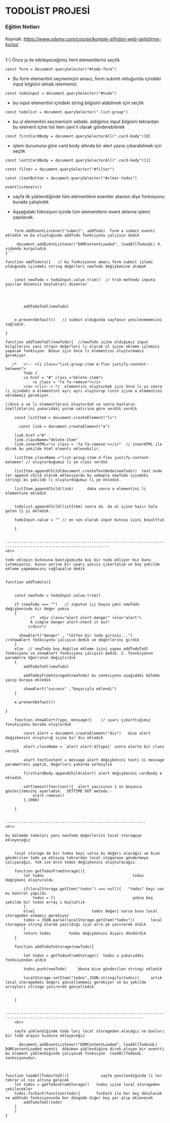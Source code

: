 # TODOLİST PROJESİ

 ### Eğitim Notları

###### Kaynak: https://www.udemy.com/course/komple-sifirdan-web-gelistirme-kursu/

1-) Önce js ile etkileyeceğimiz html elementlerini seçtik

`const form = document.querySelector("#todo-form")` 
- Bu form elementini seçmemizin amacı, form submit olduğunda içindeki input bilgisini almak istememiz.

`const todoInput = document.querySelector("#todo")`
- bu input elementini içindeki string bilgisini alabilmek için seçtik


`const todolist = document.querySelector(".list-group")`
- bu ul elementini seçmemizin sebebi. aldığımız input bilgisini tekrardan bu element içine list item yani li olarak gönderebilmek 

`const firstCardBody = document.querySelectorAll(".card-body")[0]` 
- işlem durumuna göre card body altında bir alert yazısı çıkarabilmek için seçtik

`const lasttCardBody = document.querySelectorAll(".card-body")[1]`

`const filter = document.querySelector("#filter")`

`const cleatButton = document.querySelector("#clear-todos")`


`eventlisteners()`    
- sayfa ilk yüklendiğinde tüm elementlere eventler atansın diye fonksiyonu burada çalıştırdık


- Aşşağıdaki foknsiyon içinde tüm elementlerin event ekleme işlemi yapılacak.
```function eventlisteners(){  

    form.addEventListener("submit", addTodo)  form a submit eventi ekledik ve bu oluştuğunda addTodo fonksiyonu çalışsın dedik
    
     document.addEventListener("DOMContentLoaded", loadAllTodosUL) 4. videoda kurguladık
}```

function addTodo(e){   // bu fonksiyonun amacı form submit işlemi olduğunda içindeki string değerleri newTodo değişkenine atamak


    const newTodo = todoInput.value.trim()  // trim methodu inputa yazılan düzensiz boşlukları düzenler


  

        addTodoToUl(newTodo)   
    

    e.preventDefault()   // submit olduğunda sayfanın yenilenmemesini sağladık.

}

function addTodoToUl(newTodo){  //newTodo içine aldığımız input bilgilerini yani strgin değerleri li olarak ul içine ekleme işlemini yapacak fonksiyon. Bunun için önce li elementini oluşturmamız gerekiyor

   /*   <!-- <li class="list-group-item d-flex justify-content-between">
        Todo 1
        <a href = "#" class ="delete-item">
            <i class = "fa fa-remove"></i>
        </a> </li>--> */  elementini oluşturmak için önce li yi sonra li içindeki a elementini ayrı ayrı oluşturup linin içine a elementini eklememiz gerekiyor.

//önce a ve li elementlerini oluşturduk ve sonra bunların özelliklerini yukarıdaki yorum satırına göre verdik verdik 

    const listItem = document.createElement("li")

      const link = document.createElement("a")  

    link.href ="#"
    link.className="delete-Item"
    link.innerHTML="<i class = 'fa fa-remove'></i>"  // innerHTML ile direk bu şekilde html eleenti eklenebilir.

    listItem.className ="list-group-item d-flex justify-content-between" // oluşturduğumuz li ye class verdik

    listItem.appendChild(document.createTextNode(newTodo))  text node ler append child olarak ekleniyordu bu sebeple newTodo içindeki stringi bu şekilde li oluşturduğumuz li ye ekledik. 

    listItem.appendChild(link)      daha sonra a elementini li elementine ekledik
    

    todolist.appendChild(listItem) sonra da  da ul içine hazır hale gelen li yi ekledik.

    todoInput.value = "" // en son olarak input kutusu içini boşalttık

    }


--------------------------------------------------------------------------------------------------------------------
<hr>

todo ekleyin butonuna bastığımızda boş bir todo ekliyor biz bunu istemiyoruz. bunun yerine bir uyarı yazısı çıkartalım ve boş şekilde ekleme yapmamasını sağlayalım dedik


function addTodo(e){   


    const newTodo = todoInput.value.trim()  

    if (newTodo === "")   // inputun içi boşsa yani newTodo değişkeninde bir değer yoksa
    {
           /*  <div class="alert alert-danger" role="alert">
           A simple danger alert—check it out!
          </div>*/

      showAlert("danger" , "lütfen bir todo giriniz...")    //showAlert fonksiyonu çalışsın dedik ve değerlerini girdik
    }
    else  // newTodo boş değilse ekleme işini yapan addTodoToUl fonksiyonu ve showAlert fonksiyonu çalışsın dedik. 2. fonskiyonun parametre dğelrinin değiştirdik
    {
        addTodoToUl(newTodo)

        addTodosFromStoraged(newTodo) bu sonksiyonu aşağıdaki bölmde yazıp buraya ekledik

        showAlert("success" ,"başarıyla eklendi")
    }

    e.preventDefault()

}

    function showAlert(type, message){    // uyarı çıkarttığımız fonıksiyonu burada oluşturduk

        const alert = document.createElement("div")   önce alert değşikenini oluşturuğ içine bir div ekledik

        alert.className = `alert alert-${type}` sonra alerte bir class verdik

        alert.textContent = message alert değişkenini texti ni message parametresi yaptık, değerleri yukarda vermiştik

        firstCardBody.appendChild(alert) alert değişkenini cardbody e ekledik.

        setTimeout(function(){  alert yazısının 1 sn boyunca gösterilmesini ayarladık.  SETTİME OUT metodu.-
            alert.remove()
        },1000)

    }

  
--------------------------------------------------------------
<hr>

bu bölümde todoları yani newTodo değerlerini local storageye ekleyeceğiz
    

    local storage de bir todos keyi varsa bu değeri alacağız ve bize gönderilen todo ya ekleyip tekrardan local stogareye göndermeye çalışacağız. Yok ise önce todos değişkenini oluşturacağız.
    
    function getTodosFromStorage(){      
        let todos                                       todos değişkeni oluşturuldu

        if(localStorage.getItem("todos") === null){   "todos" keyi var mı kontrol yapıldı
            todos = []                                  yoksa boş şekilde bir todos array i başlattık
        }
        else{                         todos değeri varsa bunu local storageden almamız gerekiyor
        todos = JSON.parse(localStorage.getItem("todos"))       local storageye string olarak yazıldığı için arra ye çavirerek aldık
        }
        return todos        todos değişkenini dışarı döndürdik
    }

    function addTodoToStorage(newTodo){

        let todos = getTodosFromStorage()  todos u yukarıdaki fonksiyondan aldık

        todos.push(newTodo)     bbuna bize gönderilen stringi ekledik 

        localStorage.setItem("todos",JSON.stringify(todos))     artık local storagedeki değeri güncellememiz gerekiyor ve bu şekilde arrayleri stringe çevirerek güncelledik
        

    }

 
-----------------------------------------------------------------------------------------------------------------------------------
    <hr>

    sayfa yüklendiğinde todo ları local storageden alacağız ve bunları bir todo arayın kısmına ekleyeceğiz

      document.addEventListener("DOMContentLoaded", loadAllTodosUL) DOMContentLoaded eventi  döküman yüklendiğine direk oluşan bir eventti bu element yüklendiğinde çalışacak fonksiyon  loadAllTodosUL sonksiyonudur.


      
function loadAllTodosToUI(){              sayfa yenilendiğinde li ler tekrar ul nin altına gelecek
    let todos = getTodosFromStorage()   todos içine local storageden çekilecekler
    todos.forEach(function(todo){       forEach ile her key dönülecek  ve addtodo fonksiyonunda her döngüde diğer key yer alıp eklenecek
        addTodoToUl(todo)
    }
    )
}